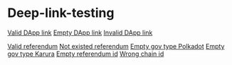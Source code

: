 # Deep-link-testing
<a href="novawallet://nova/open/dapp?url='https://azero.id/'">Valid DApp link</a>
<a href="novawallet://nova/open/dapp">Empty DApp link</a>
<a href="novawallet://nova/open/dapp?url='https://github.com/'">Invalid DApp link</a>

<a href="novawallet://nova/open/gov?chainId=91b171bb158e2d3848fa23a9f1c25182fb8e20313b2c1eb49219da7a70ce90c3&id=128&type=1">Valid referendum</a>
<a href="novawallet://nova/open/gov?chainId=91b171bb158e2d3848fa23a9f1c25182fb8e20313b2c1eb49219da7a70ce90c3&id=5001&type=1">Not existed referendum</a>
<a href="novawallet://nova/open/gov?chainId=91b171bb158e2d3848fa23a9f1c25182fb8e20313b2c1eb49219da7a70ce90c3&id=128">Empty gov type Polkadot</a>
<a href="novawallet://nova/open/gov?chainId=baf5aabe40646d11f0ee8abbdc64f4a4b7674925cba08e4a05ff9ebed6e2126b&id=96">Empty gov type Karura</a>
<a href="novawallet://nova/open/gov?chainId=91b171bb158e2d3848fa23a9f1c25182fb8e20313b2c1eb49219da7a70ce90c3">Empty referendum id</a>
<a href="novawallet://nova/open/gov?chainId=wrong_chain_id_848fa23a9f1c25182fb8e20313b2c1eb49219da7a70ce90c3&id=128&type=1">Wrong chain id</a>
